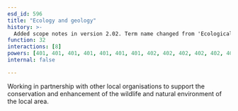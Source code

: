 ```yaml
---
esd_id: 596
title: "Ecology and geology"
history: >-
  Added scope notes in version 2.02. Term name changed from 'Ecological/geological services' to 'Environmental services - ecology and geology' in version 3.00. Name changed to 'Ecology and geology' in version 4.00.
function: 32
interactions: [8]
powers: [401, 401, 401, 401, 401, 401, 401, 402, 402, 402, 402, 402, 402, 402, 1572, 1572, 1572, 1572, 1572, 1572, 1689, 1689, 1689, 1689, 1980, 1980, 2539, 2539, 2539, 2539, 2539]
internal: false

---
```


Working in partnership with other local organisations to  support the conservation and enhancement of the wildlife and natural environment of the local area.

